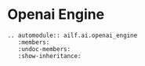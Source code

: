 # Openai Engine

```{eval-rst}
.. automodule:: ailf.ai.openai_engine
   :members:
   :undoc-members:
   :show-inheritance:
```
